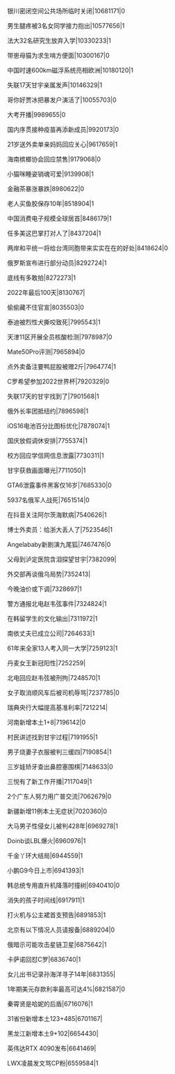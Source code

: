 银川密闭空间公共场所临时关闭|10681171|0

男生腿疼被3名女同学接力抱出|10577656|1

法大32名研究生放弃入学|10330233|1

带崽母猫为求生啃方便面|10300167|0

中国时速600km磁浮系统亮相欧洲|10180120|1

失联17天甘宇亲属发声|10146329|1

哥你好贾冰把暴发户演活了|10055703|0

大考开播|9989655|0

国内序贯接种疫苗再添新成员|9920173|0

21岁送外卖单亲妈妈回应关心|9617659|1

海南槟榔协会回应禁售|9179068|0

小猫咪睡姿销魂可爱|9139908|1

金融茶暴涨暴跌|8980622|0

老人买鱼胶保存10年|8518904|1

中国消费电子规模全球居首|8486179|1

任多美这巴掌打对人了|8437204|1

两岸和平统一将给台湾同胞带来实实在在的好处|8418624|0

俄罗斯宣布进行部分动员|8292724|1

底线有多敢拍|8272273|1

2022年最后100天|8130767|

偷偷藏不住官宣|8035503|0

泰迪被烈性犬撕咬致死|7995543|1

天津11区开展全员核酸检测|7978987|0

Mate50Pro评测|7965894|0

点外卖备注要鸭屁股被赠2斤|7964774|1

C罗希望参加2022世界杯|7920329|0

失联17天的甘宇找到了|7901568|1

俄外长率团抵纽约|7896598|1

iOS16电池百分比图标优化|7878074|1

国庆放假调休安排|7755374|1

校方回应学信网信息泄露|7730311|1

甘宇获救画面曝光|7711050|1

GTA6泄露事件黑客仅16岁|7685330|0

5937名俄军人战死|7651514|0

在抖音关注阿尔茨海默病|7540626|1

博士外卖员：给浙大丢人了|7523546|1

Angelababy新剧演九尾狐|7467476|0

父母到泸定医院含泪探望甘宇|7382099|

外交部再谈俄乌局势|7352413|

今晚油价或下调|7328697|1

警方通报北电赵韦弦事件|7324824|1

在韩留学生的文化输出|7311972|1

南依丈夫已成立公司|7264633|1

61年来全家13人考入同一大学|7259123|1

丹麦女王新冠阳性|7252259|

北电回应赵韦弦被刑拘|7248570|1

女子取消顺风车后被司机辱骂|7237785|0

瑞典央行大幅提高基准利率|7212214|

河南新增本土1+8|7196142|0

村民讲述找到甘宇过程|7191955|1

男子烧妻子衣服被判三缓四|7190854|1

三岁娃矫牙查出鼻腔塞围棋|7148633|0

三悦有了新工作开播|7117049|1

2个广东人努力用广普交流|7062679|0

新疆新增11例本土无症状|7020360|0

大马男子性侵女儿被判428年|6969278|1

Doinb谈LBL爆火|6960976|1

千金丫环大结局|6944559|1

小鹏G9今日上市|6941393|1

韩总统专用直升机降落时撞树|6940410|0

消失的孩子时间线|6917911|1

打火机与公主裙首支预告|6891853|1

北京有以下情况人员请报备|6889204|0

俄暗示可能攻击星链卫星|6875642|1

卡萨诺回怼C罗|6836740|1

女儿出书记录孙海洋寻子14年|6831355|

1年期美元存款利率最高可达4%|6821587|0

秦霄贤是哈妮的后盾|6716076|1

31省份新增本土123+485|6701167|

黑龙江新增本土9+102|6654430|

英伟达RTX 4090发布|6641469|

LWX凌晨发文骂CP粉|6559584|1

